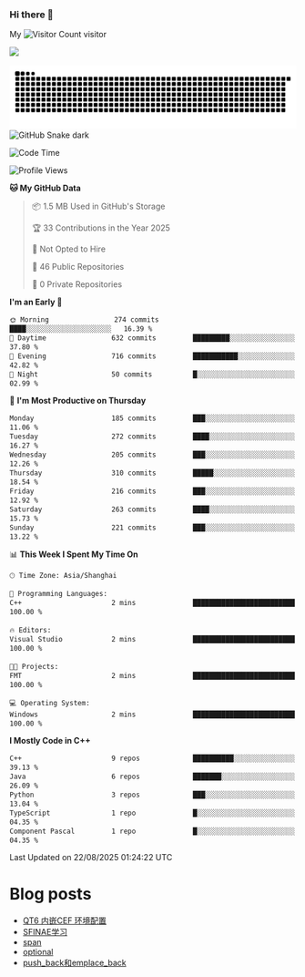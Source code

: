 ### Hi there 👋

My ![Visitor Count](https://profile-counter.glitch.me/bugcat9/count.svg) visitor
<!--
**bugcat9/bugcat9** is a ✨ _special_ ✨ repository because its `README.md` (this file) appears on your GitHub profile.

Here are some ideas to get you started:

- 🔭 I’m currently working on ...
- 🌱 I’m currently learning ...
- 👯 I’m looking to collaborate on ...
- 🤔 I’m looking for help with ...
- 💬 Ask me about ...
- 📫 How to reach me: ...
- 😄 Pronouns: ...
- ⚡ Fun fact: ...
-->
![](https://github-readme-stats.vercel.app/api?username=bugcat9)

![GitHub Snake Light](https://raw.githubusercontent.com/bugcat9/bugcat9/output/github-contribution-grid-snake.svg#gh-light-mode-only)
![GitHub Snake dark](github-snake-dark.svg#gh-dark-mode-only)


<!--START_SECTION:waka-->
![Code Time](http://img.shields.io/badge/Code%20Time-978%20hrs%2015%20mins-blue)

![Profile Views](http://img.shields.io/badge/Profile%20Views-0-blue)

**🐱 My GitHub Data** 

> 📦 1.5 MB Used in GitHub's Storage 
 > 
> 🏆 33 Contributions in the Year 2025
 > 
> 🚫 Not Opted to Hire
 > 
> 📜 46 Public Repositories 
 > 
> 🔑 0 Private Repositories 
 > 
**I'm an Early 🐤** 

```text
🌞 Morning                274 commits         ████░░░░░░░░░░░░░░░░░░░░░   16.39 % 
🌆 Daytime                632 commits         █████████░░░░░░░░░░░░░░░░   37.80 % 
🌃 Evening                716 commits         ███████████░░░░░░░░░░░░░░   42.82 % 
🌙 Night                  50 commits          █░░░░░░░░░░░░░░░░░░░░░░░░   02.99 % 
```
📅 **I'm Most Productive on Thursday** 

```text
Monday                   185 commits         ███░░░░░░░░░░░░░░░░░░░░░░   11.06 % 
Tuesday                  272 commits         ████░░░░░░░░░░░░░░░░░░░░░   16.27 % 
Wednesday                205 commits         ███░░░░░░░░░░░░░░░░░░░░░░   12.26 % 
Thursday                 310 commits         █████░░░░░░░░░░░░░░░░░░░░   18.54 % 
Friday                   216 commits         ███░░░░░░░░░░░░░░░░░░░░░░   12.92 % 
Saturday                 263 commits         ████░░░░░░░░░░░░░░░░░░░░░   15.73 % 
Sunday                   221 commits         ███░░░░░░░░░░░░░░░░░░░░░░   13.22 % 
```


📊 **This Week I Spent My Time On** 

```text
🕑︎ Time Zone: Asia/Shanghai

💬 Programming Languages: 
C++                      2 mins              █████████████████████████   100.00 % 

🔥 Editors: 
Visual Studio            2 mins              █████████████████████████   100.00 % 

🐱‍💻 Projects: 
FMT                      2 mins              █████████████████████████   100.00 % 

💻 Operating System: 
Windows                  2 mins              █████████████████████████   100.00 % 
```

**I Mostly Code in C++** 

```text
C++                      9 repos             ██████████░░░░░░░░░░░░░░░   39.13 % 
Java                     6 repos             ███████░░░░░░░░░░░░░░░░░░   26.09 % 
Python                   3 repos             ███░░░░░░░░░░░░░░░░░░░░░░   13.04 % 
TypeScript               1 repo              █░░░░░░░░░░░░░░░░░░░░░░░░   04.35 % 
Component Pascal         1 repo              █░░░░░░░░░░░░░░░░░░░░░░░░   04.35 % 
```




 Last Updated on 22/08/2025 01:24:22 UTC
<!--END_SECTION:waka-->
# Blog posts
<!-- BLOG-POST-LIST:START -->
- [QT6 内嵌CEF 环境配置](https://bugcat.top/2025/03/02/%E7%8E%AF%E5%A2%83%E9%85%8D%E7%BD%AE%E5%AE%89%E8%A3%85/QT6%20%E5%86%85%E5%B5%8CCEF%20%E7%8E%AF%E5%A2%83%E9%85%8D%E7%BD%AE/)
- [SFINAE学习](https://bugcat.top/2024/11/28/C++/SFINAE%E5%AD%A6%E4%B9%A0/)
- [span](https://bugcat.top/2024/11/10/C++/span/)
- [optional](https://bugcat.top/2024/11/10/C++/optional/)
- [push_back和emplace_back](https://bugcat.top/2024/10/20/C++/push-back%E5%92%8Cemplace-back/)
<!-- BLOG-POST-LIST:END -->
